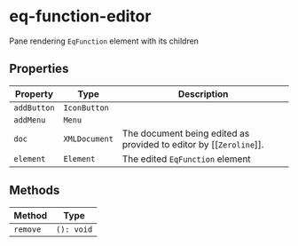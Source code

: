 # eq-function-editor

Pane rendering `EqFunction` element with its children

## Properties

| Property    | Type          | Description                                      |
|-------------|---------------|--------------------------------------------------|
| `addButton` | `IconButton`  |                                                  |
| `addMenu`   | `Menu`        |                                                  |
| `doc`       | `XMLDocument` | The document being edited as provided to editor by [[`Zeroline`]]. |
| `element`   | `Element`     | The edited `EqFunction` element                  |

## Methods

| Method   | Type       |
|----------|------------|
| `remove` | `(): void` |
